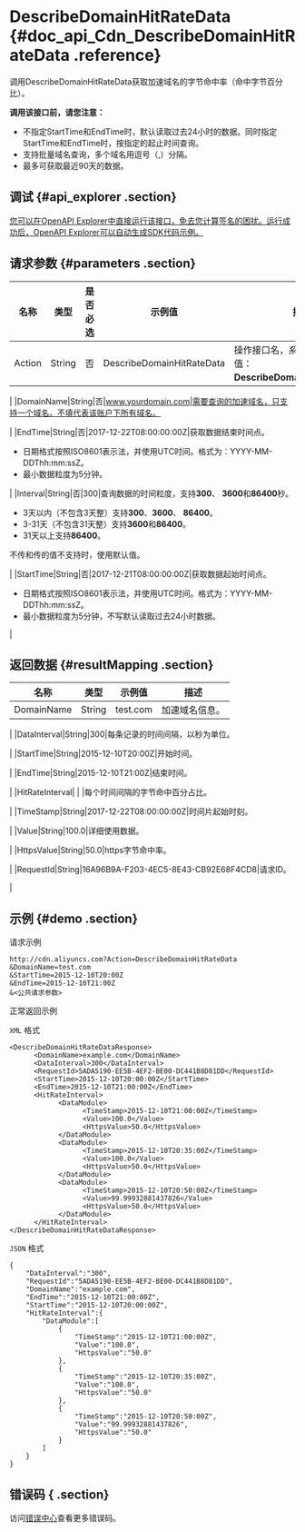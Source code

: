 # DescribeDomainHitRateData {#doc_api_Cdn_DescribeDomainHitRateData .reference}

调用DescribeDomainHitRateData获取加速域名的字节命中率（命中字节百分比）。

 **调用该接口前，请您注意：** 

-   不指定StartTime和EndTime时，默认读取过去24小时的数据。同时指定StartTime和EndTime时，按指定的起止时间查询。
-   支持批量域名查询，多个域名用逗号（,）分隔。
-   最多可获取最近90天的数据。

## 调试 {#api_explorer .section}

[您可以在OpenAPI Explorer中直接运行该接口，免去您计算签名的困扰。运行成功后，OpenAPI Explorer可以自动生成SDK代码示例。](https://api.aliyun.com/#product=Cdn&api=DescribeDomainHitRateData&type=RPC&version=2018-05-10)

## 请求参数 {#parameters .section}

|名称|类型|是否必选|示例值|描述|
|--|--|----|---|--|
|Action|String|否|DescribeDomainHitRateData|操作接口名，系统规定参数。取值：**DescribeDomainHitRateData**。

 |
|DomainName|String|否|www.yourdomain.com|需要查询的加速域名，只支持一个域名。不填代表该账户下所有域名。

 |
|EndTime|String|否|2017-12-22T08:00:00:00Z|获取数据结束时间点。

 -   日期格式按照ISO8601表示法，并使用UTC时间。格式为：YYYY-MM-DDThh:mm:ssZ。
-   最小数据粒度为5分钟。

 |
|Interval|String|否|300|查询数据的时间粒度，支持**300**、 **3600**和**86400**秒。

 -   3天以内（不包含3天整）支持**300**、**3600**、 **86400**。
-   3-31天（不包含31天整）支持**3600**和**86400**。
-   31天以上支持**86400**。

 不传和传的值不支持时，使用默认值。

 |
|StartTime|String|否|2017-12-21T08:00:00:00Z|获取数据起始时间点。

 -   日期格式按照ISO8601表示法，并使用UTC时间。格式为：YYYY-MM-DDThh:mm:ssZ。
-   最小数据粒度为5分钟，不写默认读取过去24小时数据。

 |

## 返回数据 {#resultMapping .section}

|名称|类型|示例值|描述|
|--|--|---|--|
|DomainName|String|test.com|加速域名信息。

 |
|DataInterval|String|300|每条记录的时间间隔，以秒为单位。

 |
|StartTime|String|2015-12-10T20:00Z|开始时间。

 |
|EndTime|String|2015-12-10T21:00Z|结束时间。

 |
|HitRateInterval| | |每个时间间隔的字节命中百分占比。

 |
|TimeStamp|String|2017-12-22T08:00:00:00Z|时间片起始时刻。

 |
|Value|String|100.0|详细使用数据。

 |
|HttpsValue|String|50.0|https字节命中率。

 |
|RequestId|String|16A96B9A-F203-4EC5-8E43-CB92E68F4CD8|请求ID。

 |

## 示例 {#demo .section}

请求示例

``` {#request_demo}
http://cdn.aliyuncs.com?Action=DescribeDomainHitRateData
&DomainName=test.com
&StartTime=2015-12-10T20:00Z
&EndTime=2015-12-10T21:00Z
&<公共请求参数>
```

正常返回示例

`XML` 格式

``` {#xml_return_success_demo}
<DescribeDomainHitRateDataResponse>
	  <DomainName>example.com</DomainName>
	  <DataInterval>300</DataInterval>
	  <RequestId>5ADA5190-EE5B-4EF2-BE00-DC441B8D81DD</RequestId>
	  <StartTime>2015-12-10T20:00:00Z</StartTime>
	  <EndTime>2015-12-10T21:00:00Z</EndTime>
	  <HitRateInterval>
		    <DataModule>
			      <TimeStamp>2015-12-10T21:00:00Z</TimeStamp>
			      <Value>100.0</Value>
			      <HttpsValue>50.0</HttpsValue>
		    </DataModule>
		    <DataModule>
			      <TimeStamp>2015-12-10T20:35:00Z</TimeStamp>
			      <Value>100.0</Value>
			      <HttpsValue>50.0</HttpsValue>
		    </DataModule>
		    <DataModule>
			      <TimeStamp>2015-12-10T20:50:00Z</TimeStamp>
			      <Value>99.99932881437826</Value>
			      <HttpsValue>50.0</HttpsValue>
		    </DataModule>
	  </HitRateInterval>
</DescribeDomainHitRateDataResponse>
```

`JSON` 格式

``` {#json_return_success_demo}
{
	"DataInterval":"300",
	"RequestId":"5ADA5190-EE5B-4EF2-BE00-DC441B8D81DD",
	"DomainName":"example.com",
	"EndTime":"2015-12-10T21:00:00Z",
	"StartTime":"2015-12-10T20:00:00Z",
	"HitRateInterval":{
		"DataModule":[
			{
				"TimeStamp":"2015-12-10T21:00:00Z",
				"Value":"100.0",
				"HttpsValue":"50.0"
			},
			{
				"TimeStamp":"2015-12-10T20:35:00Z",
				"Value":"100.0",
				"HttpsValue":"50.0"
			},
			{
				"TimeStamp":"2015-12-10T20:50:00Z",
				"Value":"99.99932881437826",
				"HttpsValue":"50.0"
			}
		]
	}
}
```

## 错误码 { .section}

访问[错误中心](https://error-center.aliyun.com/status/product/Cdn)查看更多错误码。

